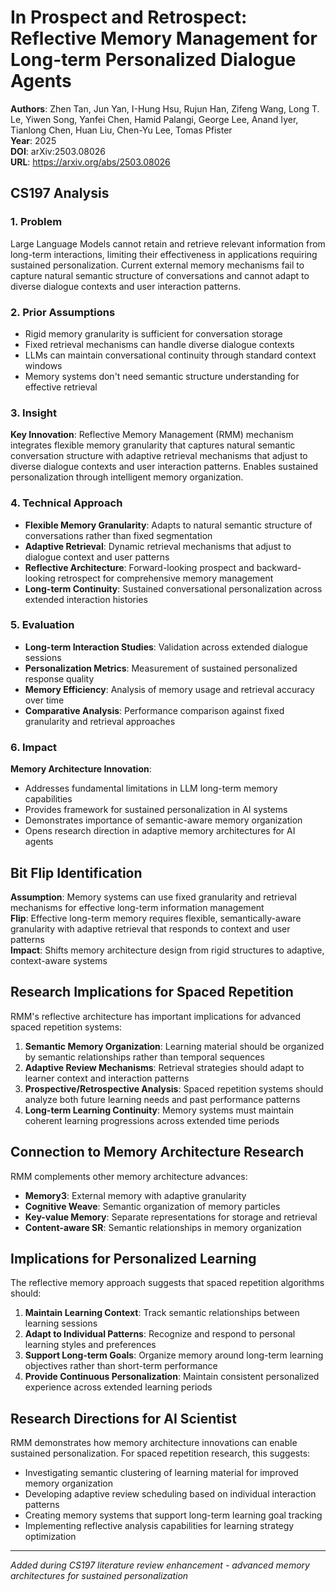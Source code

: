 # In Prospect and Retrospect: Reflective Memory Management for Long-term Personalized Dialogue Agents

**Authors**: Zhen Tan, Jun Yan, I-Hung Hsu, Rujun Han, Zifeng Wang, Long T. Le, Yiwen Song, Yanfei Chen, Hamid Palangi, George Lee, Anand Iyer, Tianlong Chen, Huan Liu, Chen-Yu Lee, Tomas Pfister  
**Year**: 2025  
**DOI**: arXiv:2503.08026  
**URL**: https://arxiv.org/abs/2503.08026

## CS197 Analysis

### 1. Problem
Large Language Models cannot retain and retrieve relevant information from long-term interactions, limiting their effectiveness in applications requiring sustained personalization. Current external memory mechanisms fail to capture natural semantic structure of conversations and cannot adapt to diverse dialogue contexts and user interaction patterns.

### 2. Prior Assumptions
- Rigid memory granularity is sufficient for conversation storage
- Fixed retrieval mechanisms can handle diverse dialogue contexts
- LLMs can maintain conversational continuity through standard context windows
- Memory systems don't need semantic structure understanding for effective retrieval

### 3. Insight
**Key Innovation**: Reflective Memory Management (RMM) mechanism integrates flexible memory granularity that captures natural semantic conversation structure with adaptive retrieval mechanisms that adjust to diverse dialogue contexts and user interaction patterns. Enables sustained personalization through intelligent memory organization.

### 4. Technical Approach
- **Flexible Memory Granularity**: Adapts to natural semantic structure of conversations rather than fixed segmentation
- **Adaptive Retrieval**: Dynamic retrieval mechanisms that adjust to dialogue context and user patterns
- **Reflective Architecture**: Forward-looking prospect and backward-looking retrospect for comprehensive memory management
- **Long-term Continuity**: Sustained conversational personalization across extended interaction histories

### 5. Evaluation
- **Long-term Interaction Studies**: Validation across extended dialogue sessions
- **Personalization Metrics**: Measurement of sustained personalized response quality
- **Memory Efficiency**: Analysis of memory usage and retrieval accuracy over time
- **Comparative Analysis**: Performance comparison against fixed granularity and retrieval approaches

### 6. Impact
**Memory Architecture Innovation**:
- Addresses fundamental limitations in LLM long-term memory capabilities
- Provides framework for sustained personalization in AI systems
- Demonstrates importance of semantic-aware memory organization
- Opens research direction in adaptive memory architectures for AI agents

## Bit Flip Identification

**Assumption**: Memory systems can use fixed granularity and retrieval mechanisms for effective long-term information management  
**Flip**: Effective long-term memory requires flexible, semantically-aware granularity with adaptive retrieval that responds to context and user patterns  
**Impact**: Shifts memory architecture design from rigid structures to adaptive, context-aware systems

## Research Implications for Spaced Repetition

RMM's reflective architecture has important implications for advanced spaced repetition systems:

1. **Semantic Memory Organization**: Learning material should be organized by semantic relationships rather than temporal sequences
2. **Adaptive Review Mechanisms**: Retrieval strategies should adapt to learner context and interaction patterns
3. **Prospective/Retrospective Analysis**: Spaced repetition systems should analyze both future learning needs and past performance patterns
4. **Long-term Learning Continuity**: Memory systems must maintain coherent learning progressions across extended time periods

## Connection to Memory Architecture Research

RMM complements other memory architecture advances:
- **Memory3**: External memory with adaptive granularity
- **Cognitive Weave**: Semantic organization of memory particles
- **Key-value Memory**: Separate representations for storage and retrieval
- **Content-aware SR**: Semantic relationships in memory organization

## Implications for Personalized Learning

The reflective memory approach suggests that spaced repetition algorithms should:
1. **Maintain Learning Context**: Track semantic relationships between learning sessions
2. **Adapt to Individual Patterns**: Recognize and respond to personal learning styles and preferences
3. **Support Long-term Goals**: Organize memory around long-term learning objectives rather than short-term performance
4. **Provide Continuous Personalization**: Maintain consistent personalized experience across extended learning periods

## Research Directions for AI Scientist

RMM demonstrates how memory architecture innovations can enable sustained personalization. For spaced repetition research, this suggests:
- Investigating semantic clustering of learning material for improved memory organization
- Developing adaptive review scheduling based on individual interaction patterns
- Creating memory systems that support long-term learning goal tracking
- Implementing reflective analysis capabilities for learning strategy optimization

---
*Added during CS197 literature review enhancement - advanced memory architectures for sustained personalization*